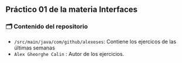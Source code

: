 ## Práctico 01 de la materia Interfaces
### 🗂 Contenido del repositorio
- `/src/main/java/com/github/alexeses`: Contiene los ejercicos de las últimas semanas
- `Alex Gheorghe Calin` : Autor de los ejercicios.